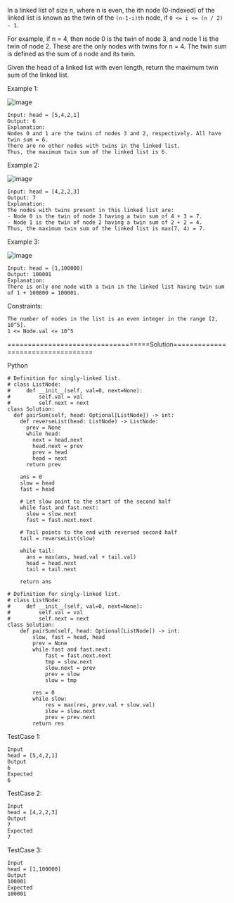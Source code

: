 In a linked list of size n, where n is even, the ith node (0-indexed) of the linked list is known as the twin of the ```(n-1-i)th``` node, if ```0 <= i <= (n / 2) - 1```.

For example, if n = 4, then node 0 is the twin of node 3, and node 1 is the twin of node 2. These are the only nodes with twins for n = 4.
The twin sum is defined as the sum of a node and its twin.

Given the head of a linked list with even length, return the maximum twin sum of the linked list.

 

Example 1:

![image](https://github.com/Pughal/leetcode_solutions/assets/22728867/d4d230b4-5d5d-47d0-9860-cfd122b04159)

```
Input: head = [5,4,2,1]
Output: 6
Explanation:
Nodes 0 and 1 are the twins of nodes 3 and 2, respectively. All have twin sum = 6.
There are no other nodes with twins in the linked list.
Thus, the maximum twin sum of the linked list is 6. 
```

Example 2:

![image](https://github.com/Pughal/leetcode_solutions/assets/22728867/f8581cdc-93fb-40d4-be8c-ef30230f31e4)

```
Input: head = [4,2,2,3]
Output: 7
Explanation:
The nodes with twins present in this linked list are:
- Node 0 is the twin of node 3 having a twin sum of 4 + 3 = 7.
- Node 1 is the twin of node 2 having a twin sum of 2 + 2 = 4.
Thus, the maximum twin sum of the linked list is max(7, 4) = 7. 
```

Example 3:

![image](https://github.com/Pughal/leetcode_solutions/assets/22728867/cdce4cb1-36da-44fd-ad29-deefb26275fe)

```
Input: head = [1,100000]
Output: 100001
Explanation:
There is only one node with a twin in the linked list having twin sum of 1 + 100000 = 100001.
``` 

Constraints:
```
The number of nodes in the list is an even integer in the range [2, 10^5].
1 <= Node.val <= 10^5
```

===================================Solution==================================

Python

```
# Definition for singly-linked list.
# class ListNode:
#     def __init__(self, val=0, next=None):
#         self.val = val
#         self.next = next
class Solution:
  def pairSum(self, head: Optional[ListNode]) -> int:
    def reverseList(head: ListNode) -> ListNode:
      prev = None
      while head:
        next = head.next
        head.next = prev
        prev = head
        head = next
      return prev

    ans = 0
    slow = head
    fast = head

    # Let slow point to the start of the second half
    while fast and fast.next:
      slow = slow.next
      fast = fast.next.next

    # Tail points to the end with reversed second half
    tail = reverseList(slow)

    while tail:
      ans = max(ans, head.val + tail.val)
      head = head.next
      tail = tail.next

    return ans
```

```
# Definition for singly-linked list.
# class ListNode:
#     def __init__(self, val=0, next=None):
#         self.val = val
#         self.next = next
class Solution:
    def pairSum(self, head: Optional[ListNode]) -> int:
        slow, fast = head, head
        prev = None
        while fast and fast.next:
            fast = fast.next.next
            tmp = slow.next
            slow.next = prev
            prev = slow
            slow = tmp

        res = 0
        while slow:
            res = max(res, prev.val + slow.val)
            slow = slow.next
            prev = prev.next
        return res

```


TestCase 1:
```
Input
head = [5,4,2,1]
Output
6
Expected
6
```

TestCase 2:
```
Input
head = [4,2,2,3]
Output
7
Expected
7
```

TestCase 3:
```
Input
head = [1,100000]
Output
100001
Expected
100001
```

